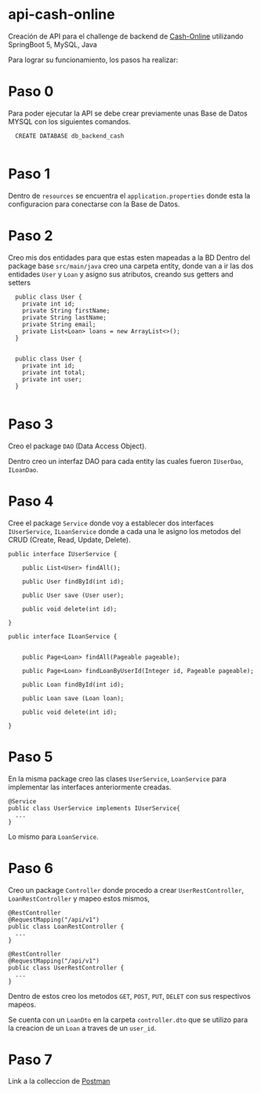 # api-cash-online
Creación de API para el challenge de backend de [Cash-Online](https://www.cash-online.com.ar/) utilizando SpringBoot 5, MySQL, Java

Para lograr su funcionamiento, los pasos ha realizar:

# Paso 0

Para poder ejecutar la API se debe crear previamente unas Base de Datos MYSQL con los siguientes comandos.
```
  CREATE DATABASE db_backend_cash
  
```

# Paso 1

Dentro de `resources` se encuentra el `application.properties` donde esta la configuracion para conectarse con la Base de Datos.

# Paso 2

Creo mis dos entidades para que estas esten mapeadas a la BD
Dentro del package base `src/main/java` creo una carpeta entity, donde van a ir las dos entidades `User` y `Loan` y asigno sus atributos, creando sus getters and setters
```
  public class User {
    private int id;
    private String firstName;
    private String lastName;
    private String email;
    private List<Loan> loans = new ArrayList<>();
  }
  
```
```
  public class User {
    private int id;
    private int total;
    private int user;
  }
  
```

# Paso 3

Creo el package `DAO` (Data Access Object).

Dentro creo un interfaz DAO para cada entity las cuales fueron `IUserDao`, `ILoanDao`.

# Paso 4
Cree el package `Service` donde voy a establecer dos interfaces `IUserService`, `ILoanService` donde a cada una le asigno los metodos del CRUD (Create, Read, Update, Delete).

```
public interface IUserService {

    public List<User> findAll();

    public User findById(int id);

    public User save (User user);

    public void delete(int id);

}

```
```
public interface ILoanService {
    
    
    public Page<Loan> findAll(Pageable pageable);

    public Page<Loan> findLoanByUserId(Integer id, Pageable pageable);

    public Loan findById(int id);

    public Loan save (Loan loan);

    public void delete(int id);

}
```
# Paso 5
En la misma package creo las clases `UserService`, `LoanService` para implementar las interfaces anteriormente creadas.
```
@Service
public class UserService implements IUserService{
  ...
}
```
Lo mismo para `LoanService`.

# Paso 6
Creo un package `Controller` donde procedo a crear `UserRestController`, `LoanRestController` y mapeo estos mismos,
```
@RestController
@RequestMapping("/api/v1")
public class LoanRestController {
  ...
}

```

```
@RestController
@RequestMapping("/api/v1")
public class UserRestController {
  ...
}
```
Dentro de estos creo los metodos `GET`, `POST`, `PUT`, `DELET` con sus respectivos mapeos.

Se cuenta con un `LoanDto` en la carpeta `controller.dto` que se utilizo para la creacion de un `Loan` a traves de un `user_id`.

# Paso 7

Link a la colleccion de [Postman](https://www.getpostman.com/collections/963064d093c4e9025824)